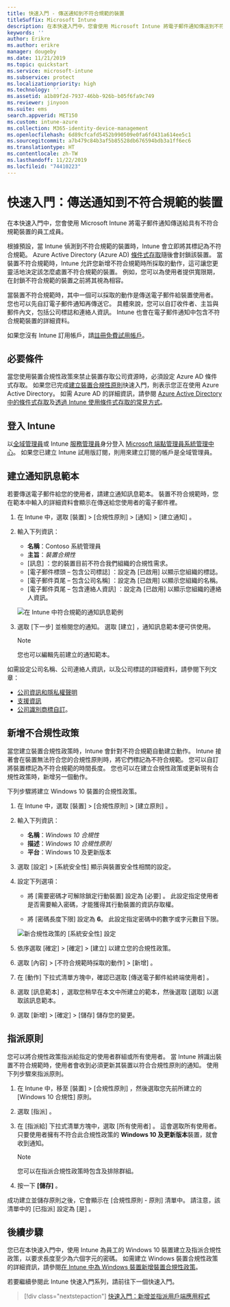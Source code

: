 ```yaml
---
title: 快速入門 - 傳送通知到不符合規範的裝置
titleSuffix: Microsoft Intune
description: 在本快速入門中，您會使用 Microsoft Intune 將電子郵件通知傳送到不符合規範的裝置。
keywords: ''
author: Erikre
ms.author: erikre
manager: dougeby
ms.date: 11/21/2019
ms.topic: quickstart
ms.service: microsoft-intune
ms.subservice: protect
ms.localizationpriority: high
ms.technology: ''
ms.assetid: a1b89f2d-7937-46bb-926b-b05f6fa9c749
ms.reviewer: jinyoon
ms.suite: ems
search.appverid: MET150
ms.custom: intune-azure
ms.collection: M365-identity-device-management
ms.openlocfilehash: 6d89cfcafd5452b990509e0fa6fd431a614ee5c1
ms.sourcegitcommit: a7b479c84b3af5b85528db676594bdb3a1ff6ec6
ms.translationtype: HT
ms.contentlocale: zh-TW
ms.lasthandoff: 11/22/2019
ms.locfileid: "74410223"
---
```

# <a name="quickstart-send-notifications-to-noncompliant-devices"></a>快速入門：傳送通知到不符合規範的裝置

在本快速入門中，您會使用 Microsoft Intune 將電子郵件通知傳送給具有不符合規範裝置的員工成員。

根據預設，當 Intune 偵測到不符合規範的裝置時，Intune 會立即將其標記為不符合規範。 Azure Active Directory (Azure AD) [條件式存取](https://docs.microsoft.com/azure/active-directory/active-directory-conditional-access-azure-portal)隨後會封鎖該裝置。 當裝置不符合規範時，Intune 允許您新增不符合規範時所採取的動作，這可讓您更靈活地決定該怎麼處置不符合規範的裝置。 例如，您可以為使用者提供寬限期，在封鎖不符合規範的裝置之前將其視為相容。

當裝置不符合規範時，其中一個可以採取的動作是傳送電子郵件給裝置使用者。 您也可以先自訂電子郵件通知再傳送它。 具體來說，您可以自訂收件者、主旨與郵件內文，包括公司標誌和連絡人資訊。 Intune 也會在電子郵件通知中包含不符合規範裝置的詳細資料。

如果您沒有 Intune 訂用帳戶，請[註冊免費試用帳戶](../fundamentals/free-trial-sign-up.md)。

## <a name="prerequisites"></a>必要條件

當您使用裝置合規性政策來禁止裝置存取公司資源時，必須設定 Azure AD 條件式存取。 如果您已完成[建立裝置合規性原則](quickstart-set-password-length-android.md)快速入門，則表示您正在使用 Azure Active Directory。 如需 Azure AD 的詳細資訊，請參閱 [Azure Active Directory 中的條件式存取](https://docs.microsoft.com/azure/active-directory/active-directory-conditional-access-azure-portal)及[透過 Intune 使用條件式存取的常見方式](../protect/conditional-access-intune-common-ways-use.md)。

## <a name="sign-in-to-intune"></a>登入 Intune

以[全域管理員](../fundamentals/users-add.md#types-of-administrators)或 Intune [服務管理員](../fundamentals/users-add.md#types-of-administrators)身分登入 [Microsoft 端點管理員系統管理中心](https://go.microsoft.com/fwlink/?linkid=2109431)。 如果您已建立 Intune 試用版訂閱，則用來建立訂閱的帳戶是全域管理員。

## <a name="create-a-notification-message-template"></a>建立通知訊息範本

若要傳送電子郵件給您的使用者，請建立通知訊息範本。 裝置不符合規範時，您在範本中輸入的詳細資料會顯示在傳送給您使用者的電子郵件裡。

1. 在 Intune 中，選取 [裝置]   > [合規性原則]   > [通知]   > [建立通知]  。
2. 輸入下列資訊：

   - **名稱**：Contoso 系統管理員 
   - **主旨**：*裝置合規性*
   - [訊息]  ：您的裝置目前不符合我們組織的合規性需求。 
   - [電子郵件標頭 – 包含公司標誌]  ：設定為 [已啟用]  以顯示您組織的標誌。
   - [電子郵件頁尾 – 包含公司名稱]  ：設定為 [已啟用]  以顯示您組織的名稱。
   - [電子郵件頁尾 – 包含連絡人資訊]  ：設定為 [已啟用]  以顯示您組織的連絡人資訊。

   ![在 Intune 中符合規範的通知訊息範例](./media/quickstart-send-notification/quickstart-send-notification-01.png)

3. 選取 [下一步]  並檢閱您的通知。 選取 [建立]  ，通知訊息範本便可供使用。

   > [!NOTE]
   > 您也可以編輯先前建立的通知範本。

如需設定公司名稱、公司連絡人資訊，以及公司標誌的詳細資料，請參閱下列文章：

- [公司資訊和隱私權聲明](../apps/company-portal-app.md#company-information-and-privacy-statement)
- [支援資訊](../apps/company-portal-app.md#support-information)
- [公司識別商標自訂](../apps/company-portal-app.md#company-identity-branding-customization)。

## <a name="add-a-noncompliance-policy"></a>新增不合規性政策

當您建立裝置合規性政策時，Intune 會針對不符合規範自動建立動作。 Intune 接著會在裝置無法符合您的合規性原則時，將它們標記為不符合規範。 您可以自訂將裝置標記為不符合規範的時間長度。 您也可以在建立合規性政策或更新現有合規性政策時，新增另一個動作。

下列步驟將建立 Windows 10 裝置的合規性政策。

1. 在 Intune 中，選取 [裝置]   > [合規性原則]   > [建立原則]  。

2. 輸入下列資訊：

   - **名稱**：*Windows 10 合規性*
   - **描述**：*Windows 10 合規性原則*
   - **平台**：Windows 10 及更新版本

3. 選取 [設定]   > [系統安全性]  顯示與裝置安全性相關的設定。

4. 設定下列選項：

   - 將 [需要密碼才可解除鎖定行動裝置]  設定為 [必要]  。 此設定指定使用者是否需要輸入密碼，才能獲得其行動裝置的資訊存取權。

   - 將 [密碼長度下限]  設定為 **6**。 此設定指定密碼中的數字或字元數目下限。

   ![新合規性政策的 [系統安全性] 設定](./media/quickstart-send-notification/system-security-settings-01.png)

5. 依序選取 [確定]   > [確定]   > [建立]  以建立您的合規性政策。

6. 選取 [內容]   > [不符合規範時採取的動作]   > [新增]  。

7. 在 [動作]  下拉式清單方塊中，確認已選取 [傳送電子郵件給終端使用者]  。

8. 選取 [訊息範本]  ，選取您稍早在本文中所建立的範本，然後選取 [選取]  以選取該訊息範本。

9. 選取 [新增]   > [確定]   > [儲存]  儲存您的變更。

## <a name="assign-the-policy"></a>指派原則

您可以將合規性政策指派給指定的使用者群組或所有使用者。 當 Intune 辨識出裝置不符合規範時，使用者會收到必須更新其裝置以符合合規性原則的通知。 使用下列步驟來指派原則。

1. 在 Intune 中，移至 [裝置]   > [合規性原則]  ，然後選取您先前所建立的 [Windows 10 合規性]  原則。

2. 選取 [指派]  。

3. 在 [指派給]  下拉式清單方塊中，選取 [所有使用者]  。 這會選取所有使用者。 只要使用者擁有不符合此合規性政策的 **Windows 10 及更新版本**裝置，就會收到通知。

    > [!NOTE]
    > 您可以在指派合規性政策時包含及排除群組。

4. 按一下 **[儲存]** 。

成功建立並儲存原則之後，它會顯示在 [合規性原則 - 原則]  清單中。 請注意，該清單中的 [已指派]  設定為 [是]  。

## <a name="next-steps"></a>後續步驟

您已在本快速入門中，使用 Intune 為員工的 Windows 10 裝置建立及指派合規性政策，以要求長度至少為六個字元的密碼。 如需建立 Windows 裝置合規性政策的詳細資訊，請參閱[在 Intune 中為 Windows 裝置新增裝置合規性政策](compliance-policy-create-windows.md)。

若要繼續參閱此 Intune 快速入門系列，請前往下一個快速入門。

> [!div class="nextstepaction"]
> [快速入門：新增並指派用戶端應用程式](../apps/quickstart-add-assign-app.md)
